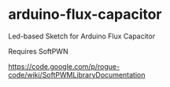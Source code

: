 # arduino-flux-capacitor
Led-based Sketch for Arduino Flux Capacitor


Requires SoftPWN

https://code.google.com/p/rogue-code/wiki/SoftPWMLibraryDocumentation


